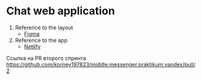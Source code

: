 
# Chat web application
1. Reference to the layout
    - [Figma](https://www.figma.com/file/24EUnEHGEDNLdOcxg7ULwV/Chat?node-id=0%3A1)
2. Reference to the app
    - [Netlify](https://adoring-mcclintock-61b306.netlify.app/)
   
Ссылка на PR второго спринта https://github.com/korney197823/middle.messenger.praktikum.yandex/pull/2

